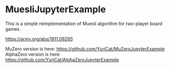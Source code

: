 # MuesliJupyterExample

This is a simple reimplementation of Muesli algorithm for two-player board games.

https://arxiv.org/abs/1911.08265


MuZero version is here: https://github.com/YuriCat/MuZeroJupyterExample
AlphaZero version is here: https://github.com/YuriCat/AlphaZeroJupyterExample
